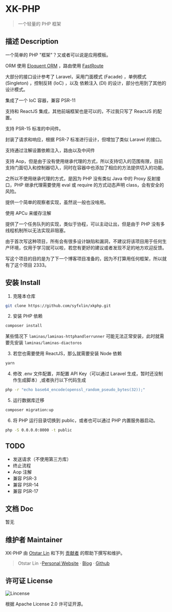 # XK-PHP

> 一个轻量的 PHP 框架

## 描述 Description

一个简单的 PHP "框架"？又或者可以说是应用模板。

ORM 使用 [Eloquent ORM](https://github.com/illuminate/database) ，路由使用 [FastRoute](https://github.com/nikic/FastRoute)

大部分的接口设计参考了 Laravel，采用门面模式 (Facade) ，单例模式 (Singleton) ，控制反转 (IoC) ，以及 依赖注入 (DI) 的设计，部分也用到了其他的设计模式。

集成了一个 IoC 容器，兼容 PSR-11

支持和 ReactJS 集成，其他前端框架也是可以的，不过我只写了 ReactJS 的配置。

支持 PSR-15 标准的中间件。

封装了请求和响应，根据 PSR-7 标准进行设计，但增加了类似 Laravel 的接口。

支持通过注解设置依赖注入，路由以及中间件

支持 Aop，但是由于没有使用继承代理的方式，所以支持切入的范围有限，目前支持门面切入和控制器切入，同时在容器中也添加了相应的方法提供切入的功能。

之所以不使用继承代理的方式，是因为 PHP 没有类似 Java 中的 Proxy 反射接口，PHP 继承代理需要使用 eval 或 require 的方式动态声明 class，会有安全的风险。

提供一个简单的观察者实现，虽然说一般也没啥用。

使用 APCu 来缓存注解

提供了一个任务队列的实现，类似于协程，可以主动让出，但是由于 PHP 没有多线程机制所以无法实现非阻塞。

由于首次写这种项目，所有会有很多设计缺陷和漏洞，不建议将该项目用于任何生产环境，仅用于学习就可以啦，若您有更好的建议或者发现不足的地方欢迎反馈。

写这个项目的目的是为了下一个博客项目准备的，因为不打算用任何框架，所以就有了这个项目 2333。

## 安装 Install

1. 克隆本仓库

```bash
git clone https://github.com/syfxlin/xkphp.git
```

2. 安装 PHP 依赖

```bash
composer install
```

某些情况下 `laminas/laminas-httphandlerrunner` 可能无法正常安装，此时就需要先安装 `laminas/laminas-diactoros`

3. 若您也需要使用 ReactJS，那么就需要安装 Node 依赖

```bash
yarn
```

4. 修改 .env 文件配置，并配置 API Key（可以通过 Laravel 生成，暂时还没制作生成脚本）,或者执行以下代码生成

```bash
php -r "echo base64_encode(openssl_random_pseudo_bytes(32));"
```

5. 运行数据库迁移

```bash
composer migration:up
```

6. 将 PHP 运行目录切换到 public，或者也可以通过 PHP 内置服务器启动。

```bash
php -S 0.0.0.0:8000 -t public
```

## TODO

- 发送请求（不使用第三方库）
- 终止流程
- Aop 注解
- 兼容 PSR-3
- 兼容 PSR-14
- 兼容 PSR-17

## 文档 Doc

暂无

## 维护者 Maintainer

XK-PHP 由 [Otstar Lin](https://ixk.me/) 和下列 [贡献者](https://github.com/syfxlin/xkphp/graphs/contributors) 的帮助下撰写和维护。

> Otstar Lin -[Personal Website](https://ixk.me/) · [Blog](https://blog.ixk.me/) · [Github](https://github.com/syfxlin)

## 许可证 License

![Lincense](https://img.shields.io/github/license/syfxlin/xkphp.svg?style=flat-square)

根据 Apache License 2.0 许可证开源。
